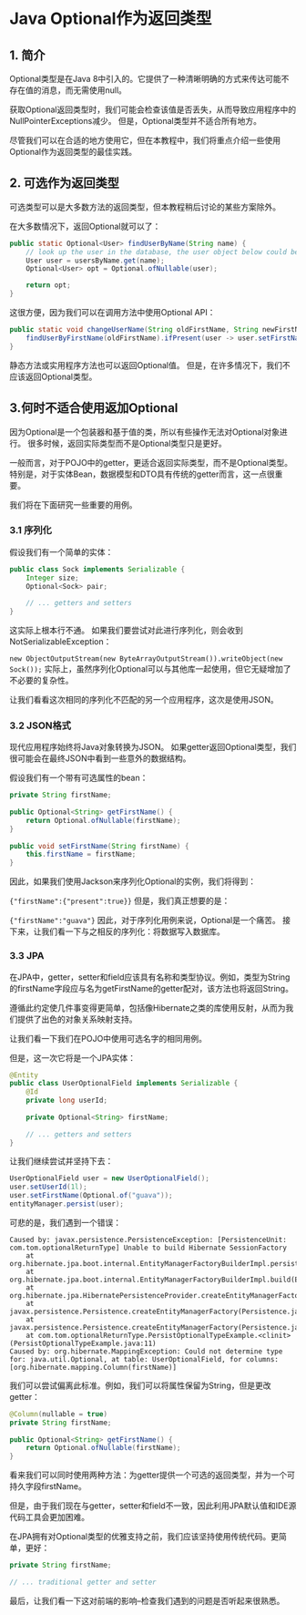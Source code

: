 # Java Optional作为返回类型

## 1. 简介
Optional类型是在Java 8中引入的。它提供了一种清晰明确的方式来传达可能不存在值的消息，而无需使用null。

获取Optional返回类型时，我们可能会检查该值是否丢失，从而导致应用程序中的NullPointerExceptions减少。 但是，Optional类型并不适合所有地方。


尽管我们可以在合适的地方使用它，但在本教程中，我们将重点介绍一些使用Optional作为返回类型的最佳实践。

## 2. 可选作为返回类型
可选类型可以是大多数方法的返回类型，但本教程稍后讨论的某些方案除外。

在大多数情况下，返回Optional就可以了：

```java
public static Optional<User> findUserByName(String name) {
    // look up the user in the database, the user object below could be null
    User user = usersByName.get(name);
    Optional<User> opt = Optional.ofNullable(user);

    return opt;
}
```

这很方便，因为我们可以在调用方法中使用Optional API：

```java
public static void changeUserName(String oldFirstName, String newFirstName) {
    findUserByFirstName(oldFirstName).ifPresent(user -> user.setFirstName(newFirstName));
}
```

静态方法或实用程序方法也可以返回Optional值。 但是，在许多情况下，我们不应该返回Optional类型。

## 3.何时不适合使用返加Optional
因为Optional是一个包装器和基于值的类，所以有些操作无法对Optional对象进行。 很多时候，返回实际类型而不是Optional类型只是更好。

一般而言，对于POJO中的getter，更适合返回实际类型，而不是Optional类型。 特别是，对于实体Bean，数据模型和DTO具有传统的getter而言，这一点很重要。

我们将在下面研究一些重要的用例。

### 3.1 序列化
假设我们有一个简单的实体：

```java
public class Sock implements Serializable {
    Integer size;
    Optional<Sock> pair;
 
    // ... getters and setters
}
```

这实际上根本行不通。 如果我们要尝试对此进行序列化，则会收到NotSerializableException：

`new ObjectOutputStream(new ByteArrayOutputStream()).writeObject(new Sock());`
实际上，虽然序列化Optional可以与其他库一起使用，但它无疑增加了不必要的复杂性。

让我们看看这次相同的序列化不匹配的另一个应用程序，这次是使用JSON。

### 3.2 JSON格式
现代应用程序始终将Java对象转换为JSON。 如果getter返回Optional类型，我们很可能会在最终JSON中看到一些意外的数据结构。

假设我们有一个带有可选属性的bean：

```java
private String firstName;
 
public Optional<String> getFirstName() {
    return Optional.ofNullable(firstName);
}
 
public void setFirstName(String firstName) {
    this.firstName = firstName;
}
```

因此，如果我们使用Jackson来序列化Optional的实例，我们将得到：

`{"firstName":{"present":true}}`
但是，我们真正想要的是：

`{"firstName":"guava"}`
因此，对于序列化用例来说，Optional是一个痛苦。 接下来，让我们看一下与之相反的序列化：将数据写入数据库。

### 3.3 JPA
在JPA中，getter，setter和field应该具有名称和类型协议。例如，类型为String的firstName字段应与名为getFirstName的getter配对，该方法也将返回String。

遵循此约定使几件事变得更简单，包括像Hibernate之类的库使用反射，从而为我们提供了出色的对象关系映射支持。

让我们看一下我们在POJO中使用可选名字的相同用例。

但是，这一次它将是一个JPA实体：

```java
@Entity
public class UserOptionalField implements Serializable {
    @Id
    private long userId;
 
    private Optional<String> firstName;
 
    // ... getters and setters
}
```

让我们继续尝试并坚持下去：

```java
UserOptionalField user = new UserOptionalField();
user.setUserId(1l);
user.setFirstName(Optional.of("guava"));
entityManager.persist(user);
```

可悲的是，我们遇到一个错误：

```
Caused by: javax.persistence.PersistenceException: [PersistenceUnit: com.tom.optionalReturnType] Unable to build Hibernate SessionFactory
    at org.hibernate.jpa.boot.internal.EntityManagerFactoryBuilderImpl.persistenceException(EntityManagerFactoryBuilderImpl.java:1015)
    at org.hibernate.jpa.boot.internal.EntityManagerFactoryBuilderImpl.build(EntityManagerFactoryBuilderImpl.java:941)
    at org.hibernate.jpa.HibernatePersistenceProvider.createEntityManagerFactory(HibernatePersistenceProvider.java:56)
    at javax.persistence.Persistence.createEntityManagerFactory(Persistence.java:79)
    at javax.persistence.Persistence.createEntityManagerFactory(Persistence.java:54)
    at com.tom.optionalReturnType.PersistOptionalTypeExample.<clinit>(PersistOptionalTypeExample.java:11)
Caused by: org.hibernate.MappingException: Could not determine type for: java.util.Optional, at table: UserOptionalField, for columns: [org.hibernate.mapping.Column(firstName)]
```

我们可以尝试偏离此标准。例如，我们可以将属性保留为String，但是更改getter：

```java
@Column(nullable = true) 
private String firstName; 
 
public Optional<String> getFirstName() { 
    return Optional.ofNullable(firstName); 
}
```



看来我们可以同时使用两种方法：为getter提供一个可选的返回类型，并为一个可持久字段firstName。

但是，由于我们现在与getter，setter和field不一致，因此利用JPA默认值和IDE源代码工具会更加困难。

在JPA拥有对Optional类型的优雅支持之前，我们应该坚持使用传统代码。更简单，更好：

```java
private String firstName;
 
// ... traditional getter and setter
```

最后，让我们看一下这对前端的影响–检查我们遇到的问题是否听起来很熟悉。